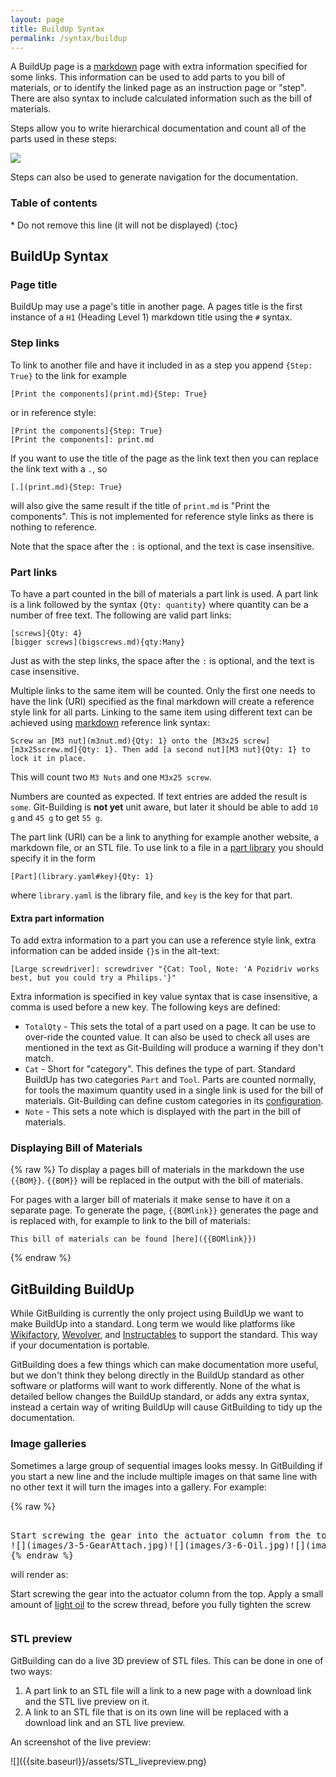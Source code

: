 ```yaml
---
layout: page
title: BuildUp Syntax
permalink: /syntax/buildup
---
```



A BuildUp page is a [markdown] page with extra information specified for some links. This information can be used to add parts to you bill of materials, or to identify the linked page as an instruction page or "step". There are also syntax to include calculated information such as the bill of materials.

[markdown]: https://github.com/adam-p/markdown-here/wiki/Markdown-Cheatsheet

Steps allow you to write hierarchical documentation and count all of the parts used in these steps:

![]({{site.baseurl}}/assets/Steps.png)

Steps can also be used to generate navigation for the documentation.

<h3>Table of contents</h3>
* Do not remove this line (it will not be displayed)
{:toc}

## BuildUp Syntax

### Page title

BuildUp may use a page's title in another page. A pages title is the first instance of a `H1` (Heading Level 1) markdown title using the `#` syntax.

### Step links

To link to another file and have it included in as a step you append `{Step: True}` to the link for example

    [Print the components](print.md){Step: True}

or in reference style:

    [Print the components]{Step: True}
    [Print the components]: print.md

If you want to use the title of the page as the link text then you can replace the link text with a `.`, so

    [.](print.md){Step: True}

will also give the same result if the title of `print.md` is "Print the components". This is not implemented for reference style links as there is nothing to reference.

Note that the space after the `:` is optional, and the text is case insensitive.

### Part links

To have a part counted in the bill of materials a part link is used. A part link is a link followed by the syntax `{Qty: quantity}` where quantity can be a number of free text. The following are valid part links:

    [screws]{Qty: 4}
    [bigger screws](bigscrews.md){qty:Many}

Just as with the step links, the space after the `:` is optional, and the text is case insensitive.

Multiple links to the same item will be counted. Only the first one needs to have the link (URI) specified as the final markdown will create a reference style link for all parts. Linking to the same item using different text can be achieved using [markdown] reference link syntax:

    Screw an [M3 nut](m3nut.md){Qty: 1} onto the [M3x25 screw][m3x25screw.md]{Qty: 1}. Then add [a second nut][M3 nut]{Qty: 1} to lock it in place.

This will count two `M3 Nuts` and one `M3x25 screw`.

Numbers are counted as expected. If text entries are added the result is `some`. Git-Building is **not yet** unit aware, but later it should be able to add `10 g` and `45 g` to get `55 g`. 

The part link (URI) can be a link to anything for example another website, a markdown file, or an STL file. To use link to a file in a [part library]({{site.baseurl}}/syntax/builduplibrary/) you should specify it in the form

    [Part](library.yaml#key){Qty: 1}
    
where `library.yaml` is the library file, and `key` is the key for that part.

#### Extra part information

To add extra information to a part you can use a reference style link, extra information can be added inside `{}`s in the alt-text:

    [Large screwdriver]: screwdriver "{Cat: Tool, Note: 'A Pozidriv works best, but you could try a Philips.'}"

Extra information is specified in key value syntax that is case insensitive, a comma is used before a new key. The following keys are defined:

* `TotalQty` - This sets the total of a part used on a page. It can be use to over-ride the counted value. It can also be used to check all uses are mentioned in the text as Git-Building will produce a warning if they don't match.
* `Cat` - Short for "category". This defines the type of part. Standard BuildUp has two categories `Part` and `Tool`. Parts are counted normally, for tools the maximum quantity used in a single link is used for the bill of materials. Git-Building can define custom categories in its [configuration]({{site.baseurl}}/syntax/buildconfsyntax).
* `Note` - This sets a note which is displayed with the part in the bill of materials.

### Displaying Bill of Materials
{% raw %}
To display a pages bill of materials in the markdown the use `{{BOM}}`. `{{BOM}}` will be replaced in the output with the bill of materials.

For pages with a larger bill of materials it make sense to have it on a separate page. To generate the page, `{{BOMlink}}` generates the page and is replaced with, for example to link to the bill of materials:
    
    This bill of materials can be found [here]({{BOMlink}})
{% endraw %}

## GitBuilding BuildUp

While GitBuilding is currently the only project using BuildUp we want to make BuildUp into a standard. Long term we would like platforms like [Wikifactory](https://wikifactory.com), [Wevolver](https://www.wevolver.com), and [Instructables](https://www.instructables.com) to support the standard. This way if your documentation is portable.

GitBuilding does a few things which can make documentation more useful, but we don't think they belong directly in the BuildUp standard as other software or platforms will want to work differently. None of the what is detailed bellow changes the BuildUp standard, or adds any extra syntax, instead a certain way of writing BuildUp will cause GitBuilding to tidy up the documentation.

### Image galleries

Sometimes a large group of sequential images looks messy. In GitBuilding if you start a new line and the include multiple images on that same line with no other text it will turn the images into a gallery. For example:

{% raw %}
<pre class="example-block">

Start screwing the gear into the actuator column from the top. Apply a small amount of [light oil]{Qty: "A few drops of"} to the screw thread, before you fully tighten the screw  
![](images/3-5-GearAttach.jpg)![](images/3-6-Oil.jpg)![](images/3-7-GearAttach.jpg)
{% endraw %}
</pre>

will render as:

<div class="example">
<p>Start screwing the gear into the actuator column from the top. Apply a small amount of <a href="#">light oil</a> to the screw thread, before you fully tighten the screw  </p>
<div class="gallery-thumb"><img onmouseover="getElementById('gallery-show3').src=this.src" src="{{site.baseurl}}/images/3-5-GearAttach.jpg" alt="" /><img onmouseover="getElementById('gallery-show3').src=this.src" src="{{site.baseurl}}/images/3-6-Oil.jpg" alt="" /><img onmouseover="getElementById('gallery-show3').src=this.src" src="{{site.baseurl}}/images/3-7-GearAttach.jpg" alt="" /></div>
<div class="gallery-show"><img id="gallery-show3" src="{{site.baseurl}}/images/3-5-GearAttach.jpg" alt=""/></div>
</div>

### STL preview

GitBuilding can do a live 3D preview of STL files. This can be done in one of two ways:

1. A part link to an STL file will a link to a new page with a download link and the STL live preview on it.
1. A link to an STL file that is on its own line will be replaced with a download link and an STL live preview.

An screenshot of the live preview:

<div class="example" markdown="1">
![]({{site.baseurl}}/assets/STL_livepreview.png)
</div>
